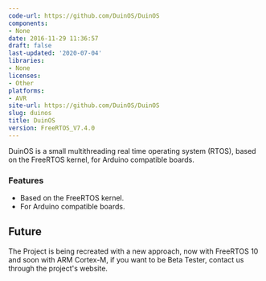 ```yaml
---
code-url: https://github.com/DuinOS/DuinOS
components:
- None
date: 2016-11-29 11:36:57
draft: false
last-updated: '2020-07-04'
libraries:
- None
licenses:
- Other
platforms:
- AVR
site-url: https://github.com/DuinOS/DuinOS
slug: duinos
title: DuinOS
version: FreeRTOS_V7.4.0
---
```

DuinOS is a small multithreading real time operating system (RTOS), based on the FreeRTOS kernel, for Arduino compatible boards.

<!--more-->

### Features
- Based on the FreeRTOS kernel.
- For Arduino compatible boards.

## Future

The Project is being recreated with a new approach, now with FreeRTOS 10 and soon with ARM Cortex-M, if you want to be Beta Tester, contact us through the project's website.
